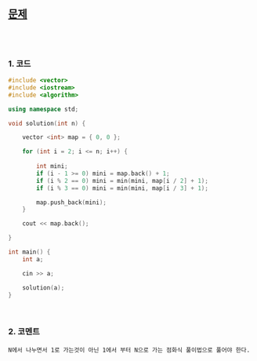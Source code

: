 [문제](https://www.acmicpc.net/problem/1463)
--------------------------------------

<br>
<br>

### 1. 코드 
```cpp
#include <vector>
#include <iostream>
#include <algorithm>

using namespace std;

void solution(int n) {

	vector <int> map = { 0, 0 };

	for (int i = 2; i <= n; i++) {
		
		int mini;
		if (i - 1 >= 0) mini = map.back() + 1;
		if (i % 2 == 0) mini = min(mini, map[i / 2] + 1);
		if (i % 3 == 0) mini = min(mini, map[i / 3] + 1);

		map.push_back(mini);
	}

	cout << map.back();

}

int main() {
	int a;

	cin >> a;

	solution(a);
}
```

<br>

### 2. 코멘트

    N에서 나누면서 1로 가는것이 아닌 1에서 부터 N으로 가는 점화식 풀이법으로 풀어야 한다.
 
